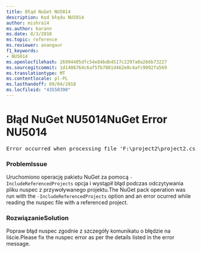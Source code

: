 ```yaml
---
title: Błąd NuGet NU5014
description: Kod błędu NU5014
author: mishra14
ms.author: karann
ms.date: 8/3/2018
ms.topic: reference
ms.reviewer: anangaur
f1_keywords:
- NU5014
ms.openlocfilehash: 26994405dfc54e84bdb4517c2297a0a266b73227
ms.sourcegitcommit: 1d1406764c6af5fb7801d462e0c4afc9092fa569
ms.translationtype: MT
ms.contentlocale: pl-PL
ms.lasthandoff: 09/04/2018
ms.locfileid: "43550390"
---
```

# <a name="nuget-error-nu5014"></a><span data-ttu-id="ff60b-103">Błąd NuGet NU5014</span><span class="sxs-lookup"><span data-stu-id="ff60b-103">NuGet Error NU5014</span></span>
<pre>Error occurred when processing file 'F:\project2\project2.csproj': The 'id' start tag on line 4 position 10 does not match the end tag of 'ids'. Line 4, position 20.</pre>

### <a name="issue"></a><span data-ttu-id="ff60b-104">Problem</span><span class="sxs-lookup"><span data-stu-id="ff60b-104">Issue</span></span>

<span data-ttu-id="ff60b-105">Uruchomiono operację pakietu NuGet za pomocą `-IncludeReferencedProjects` opcja i wystąpił błąd podczas odczytywania pliku nuspec z przywoływanego projektu.</span><span class="sxs-lookup"><span data-stu-id="ff60b-105">The NuGet pack operation was run with the `-IncludeReferencedProjects` option and an error ocurred while reading the nuspec file with a referenced project.</span></span>


### <a name="solution"></a><span data-ttu-id="ff60b-106">Rozwiązanie</span><span class="sxs-lookup"><span data-stu-id="ff60b-106">Solution</span></span>

<span data-ttu-id="ff60b-107">Popraw błąd nuspec zgodnie z szczegóły komunikatu o błędzie na liście.</span><span class="sxs-lookup"><span data-stu-id="ff60b-107">Please fix the nuspec error as per the details listed in the error message.</span></span>

